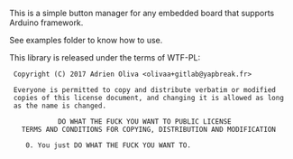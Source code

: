 This is a  simple button manager for any embedded board that supports Arduino
framework.

See examples folder to know how to use.

This library is released under the terms of WTF-PL:

```
 Copyright (C) 2017 Adrien Oliva <olivaa+gitlab@yapbreak.fr>

 Everyone is permitted to copy and distribute verbatim or modified
 copies of this license document, and changing it is allowed as long
 as the name is changed.

            DO WHAT THE FUCK YOU WANT TO PUBLIC LICENSE
   TERMS AND CONDITIONS FOR COPYING, DISTRIBUTION AND MODIFICATION

    0. You just DO WHAT THE FUCK YOU WANT TO.
```
